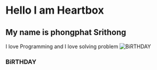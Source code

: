 # Hello I am Heartbox
## My name is phongphat Srithong

I love Programming and I love solving problem
![BiRTHDAY](BiRTHDAY)
### BiRTHDAY
